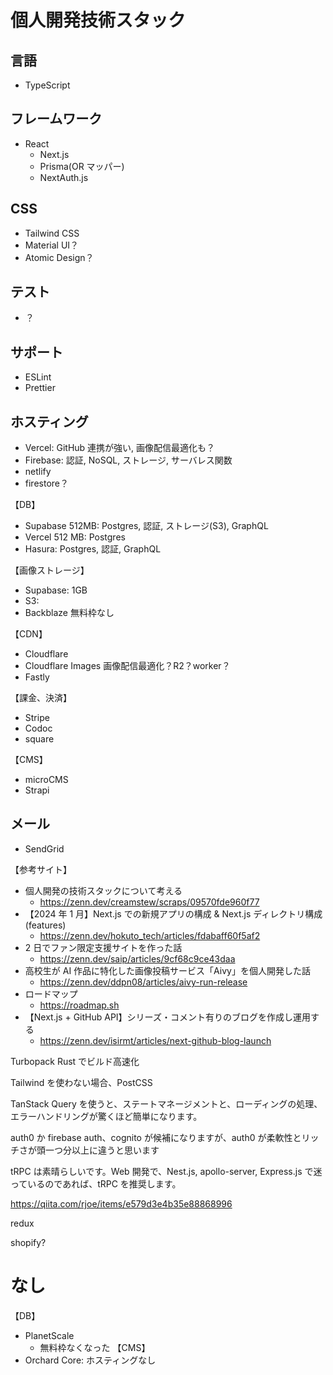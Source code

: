 # 個人開発技術スタック

## 言語

- TypeScript

## フレームワーク

- React
  - Next.js
  - Prisma(OR マッパー)
  - NextAuth.js

## CSS

- Tailwind CSS
- Material UI？
- Atomic Design？

## テスト

- ？

## サポート

- ESLint
- Prettier

## ホスティング

- Vercel: GitHub 連携が強い, 画像配信最適化も？
- Firebase: 認証, NoSQL, ストレージ, サーバレス関数
- netlify
- firestore？

【DB】

- Supabase 512MB: Postgres, 認証, ストレージ(S3), GraphQL
- Vercel 512 MB: Postgres
- Hasura: Postgres, 認証, GraphQL

【画像ストレージ】

- Supabase: 1GB
- S3:
- Backblaze 無料枠なし

【CDN】

- Cloudflare
- Cloudflare Images 画像配信最適化？R2？worker？
- Fastly

【課金、決済】

- Stripe
- Codoc
- square

【CMS】

- microCMS
- Strapi

## メール

- SendGrid

【参考サイト】

- 個人開発の技術スタックについて考える
  - https://zenn.dev/creamstew/scraps/09570fde960f77
- 【2024 年 1 月】Next.js での新規アプリの構成 & Next.js ディレクトリ構成(features)
  - https://zenn.dev/hokuto_tech/articles/fdabaff60f5af2
- 2 日でファン限定支援サイトを作った話
  - https://zenn.dev/saip/articles/9cf68c9ce43daa
- 高校生が AI 作品に特化した画像投稿サービス「Aivy」を個人開発した話
  - https://zenn.dev/ddpn08/articles/aivy-run-release
- ロードマップ
  - https://roadmap.sh
- 【Next.js + GitHub API】シリーズ・コメント有りのブログを作成し運用する
  - https://zenn.dev/isirmt/articles/next-github-blog-launch

Turbopack
Rust でビルド高速化

Tailwind を使わない場合、PostCSS

TanStack Query を使うと、ステートマネージメントと、ローディングの処理、エラーハンドリングが驚くほど簡単になります。

auth0 か firebase auth、cognito が候補になりますが、auth0 が柔軟性とリッチさが頭一つ分以上に違うと思います

tRPC は素晴らしいです。Web 開発で、Nest.js, apollo-server, Express.js で迷っているのであれば、tRPC を推奨します。

https://qiita.com/rjoe/items/e579d3e4b35e88868996

redux

shopify?

# なし

【DB】

- PlanetScale
  - 無料枠なくなった
    【CMS】
- Orchard Core: ホスティングなし
